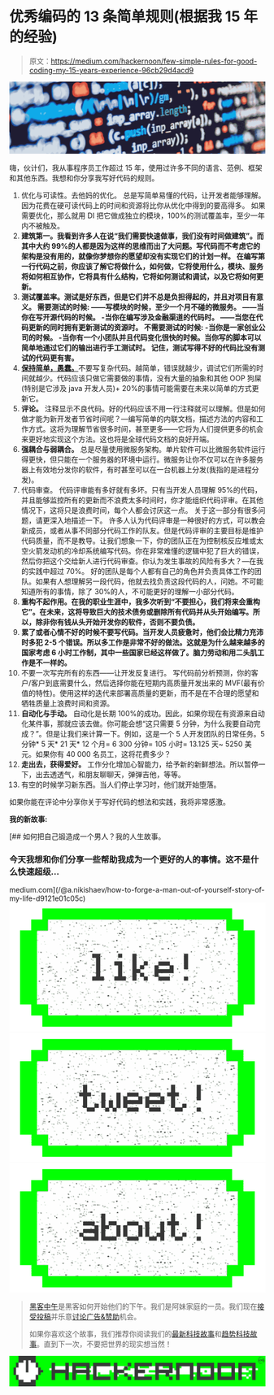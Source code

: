 # 优秀编码的 13 条简单规则(根据我 15 年的经验)

> 原文：<https://medium.com/hackernoon/few-simple-rules-for-good-coding-my-15-years-experience-96cb29d4acd9>

![](img/425873bd29b113ddc0f7e84862cece44.png)

嗨，伙计们，我从事程序员工作超过 15 年，使用过许多不同的语言、范例、框架和其他东西。我想和你分享我写好代码的规则。

1.  优化与可读性。去他妈的优化。
    总是写简单易懂的代码，让开发者能够理解。因为花费在硬可读代码上的时间和资源将比你从优化中得到的要高得多。
    如果需要优化，那么就用 DI 把它做成独立的模块，100%的测试覆盖率，至少一年内不被触及。
2.  **建筑第一。我看到许多人在说“我们需要快速做事，我们没有时间做建筑”。而其中大约 99%的人都是因为这样的思维而出了大问题。写代码而不考虑它的架构是没有用的，就像你梦想你的愿望却没有实现它们的计划一样。
    在编写第一行代码之前，你应该了解它将做什么，如何做，它将使用什么，模块、服务将如何相互协作，它将具有什么结构，它将如何测试和调试，以及它将如何更新。**
3.  **测试覆盖率。测试是好东西，但是它们并不总是负担得起的，并且对项目有意义。
    需要测试的时候:
    ——写模块的时候，至少一个月不碰的微服务。
    ——当你在写开源代码的时候。
    -当你在编写涉及金融渠道的代码时。
    ——当您在代码更新的同时拥有更新测试的资源时。
    不需要测试的时候:
    -当你是一家创业公司的时候。
    -当你有一个小团队并且代码变化很快的时候。当你写的脚本可以简单地通过它们的输出进行手工测试时。
    记住，测试写得不好的代码比没有测试的代码更有害。**
4.  [**保持简单，愚蠢。**](https://en.wikipedia.org/wiki/KISS_principle)不要写复杂代码。越简单，错误就越少，调试它们所需的时间就越少。代码应该只做它需要做的事情，没有大量的抽象和其他 OOP 狗屎(特别是它涉及 java 开发人员)+ 20%的事情可能需要在未来以简单的方式更新它。
5.  **评论。** 注释显示不良代码。好的代码应该不用一行注释就可以理解。但是如何做才能为新开发者节省时间呢？—编写简单的内联文档，描述方法的内容和工作方式。这将为理解节省很多时间，甚至更多——它将为人们提供更多的机会来更好地实现这个方法。这也将是全球代码文档的良好开端。
6.  **强耦合与弱耦合。** 总是尽量使用微服务架构。单片软件可以比微服务软件运行得更快，但只能在一个服务器的环境中运行。微服务让你不仅可以在许多服务器上有效地分发你的软件，有时甚至可以在一台机器上分发(我指的是进程分发)。
7.  代码审查。
    代码评审能有多好就有多坏。只有当开发人员理解 95%的代码，并且能够监控所有的更新而不浪费太多时间时，你才能组织代码评审。在其他情况下，这将只是浪费时间，每个人都会讨厌这一点。
    关于这一部分有很多问题，请更深入地描述一下。
    许多人认为代码评审是一种很好的方式，可以教会新成员，或者从事不同部分代码工作的队友。但是代码评审的主要目标是维护代码质量，而不是教导。让我们想象一下，你的团队正在为控制核反应堆或太空火箭发动机的冷却系统编写代码。你在非常难懂的逻辑中犯了巨大的错误，然后你把这个交给新人进行代码审查。你认为发生事故的风险有多大？—在我的实践中超过 70%。
    好的团队是每个人都有自己的角色并负责具体工作的团队。如果有人想理解另一段代码，他就去找负责这段代码的人，问她。不可能知道所有的事情，除了 30%的人，不可能更好的理解一小部分代码。
8.  **重构不起作用。在我的职业生涯中，我多次听到“不要担心，我们将来会重构它”。在未来，这将导致巨大的技术债务或删除所有代码并从头开始编写。所以，除非你有钱从头开始开发你的软件，否则不要负债。**
9.  **累了或者心情不好的时候不要写代码。当开发人员疲惫时，他们会比精力充沛时多犯 2-5 个错误。所以多工作是非常不好的做法。这就是为什么越来越多的国家考虑 6 小时工作制，其中一些国家已经这样做了。脑力劳动和用二头肌工作是不一样的。**
10.  不要一次写完所有的东西——让开发反复进行。
    写代码前分析预测，你的客户/客户到底需要什么，然后选择你能在短期内高质量开发出来的 MVF(最有价值的特性)。使用这样的迭代来部署高质量的更新，而不是在不合理的愿望和牺牲质量上浪费时间和资源。
11.  **自动化与手动。** 自动化是长期 100%的成功。因此，如果你现在有资源来自动化某件事，那就应该去做。你可能会想“这只需要 5 分钟，为什么我要自动完成？”。但是让我们来计算一下。例如，这是一个 5 人开发团队的日常任务。5 分钟* 5 天* 21 天* 12 个月= 6 300 分钟= 105 小时= 13.125 天~ 5250 美元。如果你有 40 000 名员工，这将花费多少？
12.  **走出去，获得爱好。** 工作分化增加心智能力，给予新的新鲜想法。所以暂停一下，出去透透气，和朋友聊聊天，弹弹吉他，等等。
13.  有空的时候学习新东西。当人们停止学习时，他们就开始堕落。

如果你能在评论中分享你关于写好代码的想法和实践，我将非常感激。

**我的新故事:**

[](/@a.nikishaev/how-to-forge-a-man-out-of-yourself-story-of-my-life-d9121e01c05c) [## 如何把自己锻造成一个男人？我的人生故事。

### 今天我想和你们分享一些帮助我成为一个更好的人的事情。这不是什么快速超级…

medium.com](/@a.nikishaev/how-to-forge-a-man-out-of-yourself-story-of-my-life-d9121e01c05c) [![](img/50ef4044ecd4e250b5d50f368b775d38.png)](http://bit.ly/HackernoonFB)[![](img/979d9a46439d5aebbdcdca574e21dc81.png)](https://goo.gl/k7XYbx)[![](img/2930ba6bd2c12218fdbbf7e02c8746ff.png)](https://goo.gl/4ofytp)

> [黑客中午](http://bit.ly/Hackernoon)是黑客如何开始他们的下午。我们是阿妹家庭的一员。我们现在[接受投稿](http://bit.ly/hackernoonsubmission)并乐意[讨论广告&赞助](mailto:partners@amipublications.com)机会。
> 
> 如果你喜欢这个故事，我们推荐你阅读我们的[最新科技故事](http://bit.ly/hackernoonlatestt)和[趋势科技故事](https://hackernoon.com/trending)。直到下一次，不要把世界的现实想当然！

![](img/be0ca55ba73a573dce11effb2ee80d56.png)